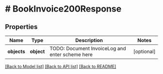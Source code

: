 # # BookInvoice200Response

## Properties

Name | Type | Description | Notes
------------ | ------------- | ------------- | -------------
**objects** | **object** | TODO: Document InvoiceLog and enter scheme here | [optional]

[[Back to Model list]](../../README.md#models) [[Back to API list]](../../README.md#endpoints) [[Back to README]](../../README.md)
